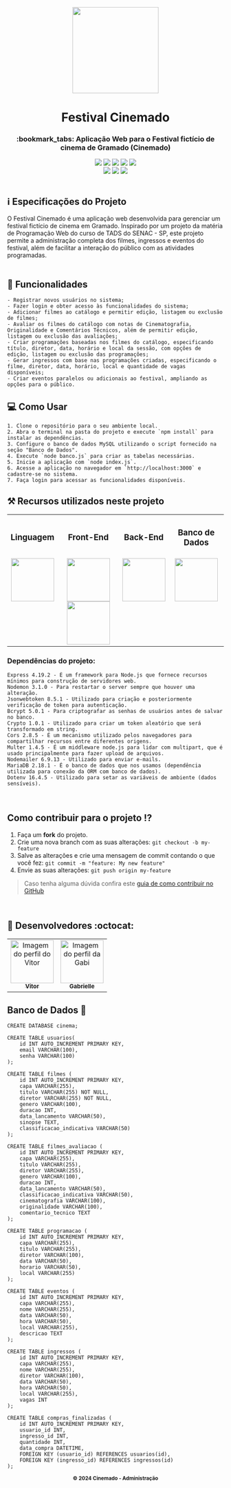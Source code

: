 <div align="center">
  <img src="https://github.com/VitorGeovani/festival-de-cinema/assets/71882193/ab203d39-0b8e-4b54-a4ce-713023002d5e" width="200px" />
</div>

<h1 align="center"> Festival Cinemado</h1>

<h3 align="center">:bookmark_tabs: Aplicação Web para o Festival fictício de cinema de Gramado (Cinemado)</h3>

<div align="center">
 <img src="https://img.shields.io/badge/HTML5-E34F26?style=for-the-badge&logo=html5&logoColor=white" />
 <img src="https://img.shields.io/badge/CSS3-1572B6?style=for-the-badge&logo=css3&logoColor=white" />
 <img src="https://img.shields.io/badge/JavaScript-F7DF1E?style=for-the-badge&logo=javascript&logoColor=black" />
 <img src="https://img.shields.io/badge/Node.js-43853D?style=for-the-badge&logo=node.js&logoColor=white" />
 <img src="https://img.shields.io/badge/MySQL-005C84?style=for-the-badge&logo=mysql&logoColor=white" />
  <br>
 <img src="https://img.shields.io/github/repo-size/VitorGeovani/festival-de-cinema">
 <img src="https://img.shields.io/github/last-commit/VitorGeovani/festival-de-cinema">
 <img src="https://img.shields.io/github/forks/VitorGeovani/festival-de-cinema" />
 </div>

 <br>

 ## <a name="SobreoProjeto"></a>:information_source: Especificações do Projeto

O Festival Cinemado é uma aplicação web desenvolvida para gerenciar um festival fictício de cinema em Gramado. Inspirado por um projeto da matéria de Programação Web do curso de TADS do SENAC - SP, este projeto permite a administração completa dos filmes, ingressos e eventos do festival, além de facilitar a interação do público com as atividades programadas.
<br>
<br>

## <a name="SobreoProjeto"></a>:pushpin: Funcionalidades
```
- Registrar novos usuários no sistema;
- Fazer login e obter acesso às funcionalidades do sistema;
- Adicionar filmes ao catálogo e permitir edição, listagem ou exclusão de filmes;
- Avaliar os filmes do catálogo com notas de Cinematografia, Originalidade e Comentários Técnicos, além de permitir edição, listagem ou exclusão das avaliações;
- Criar programações baseadas nos filmes do catálogo, especificando título, diretor, data, horário e local da sessão, com opções de edição, listagem ou exclusão das programações;
- Gerar ingressos com base nas programações criadas, especificando o filme, diretor, data, horário, local e quantidade de vagas disponíveis;
- Criar eventos paralelos ou adicionais ao festival, ampliando as opções para o público.
```


## <a name="SobreoProjeto"></a>:computer: Como Usar
```
1. Clone o repositório para o seu ambiente local.
2. Abra o terminal na pasta do projeto e execute `npm install` para instalar as dependências.
3. Configure o banco de dados MySQL utilizando o script fornecido na seção "Banco de Dados".
4. Execute `node banco.js` para criar as tabelas necessárias.
5. Inicie a aplicação com `node index.js`.
6. Acesse a aplicação no navegador em `http://localhost:3000` e cadastre-se no sistema.
7. Faça login para acessar as funcionalidades disponíveis.
```

## <a name="RecursosUtilizadosNesteProjeto"></a>⚒ Recursos utilizados neste projeto
<table align="center">
<th><h3>Linguagem</h3></th>
 <th><h3>Front-End</h3></th>
 <th><h3>Back-End</h3></th>
    <th><h3>Banco de Dados</h3></th>
  <tr>
      <td valign="top" align="center">
      <a href="https://www.javascript.com/"><img height="100" width="100" src="https://cdn.jsdelivr.net/gh/devicons/devicon/icons/javascript/javascript-original.svg" style="max-width:100%;"></img></a>
      </td>
   <td valign="top" align="center">
      <a href="https://developer.mozilla.org/en-US/docs/Web/HTML"><img height="100" width="100" src="https://cdn.jsdelivr.net/gh/devicons/devicon/icons/html5/html5-original.svg" style="max-width:100%;"></img></a>
      <a href="https://developer.mozilla.org/en-US/docs/Web/CSS"><img height="100" width="100" src="https://cdn.jsdelivr.net/gh/devicons/devicon/icons/css3/css3-original.svg" style="max-width:100%;"></img></a>
      </td>
      <td valign="top" align="center">
      <a href="https://nodejs.org/en/"><img height="100" width="100" src="https://cdn.jsdelivr.net/gh/devicons/devicon@latest/icons/nodejs/nodejs-original-wordmark.svg" style="max-width:100%;"></img></a>
      </td>
      <td valign="top" align="center">
      <a href="https://www.mysql.com/"><img height="100" width="100" src="https://cdn.jsdelivr.net/gh/devicons/devicon/icons/mysql/mysql-original-wordmark.svg" style="max-width:100%;"></img></a>
      </td>
  </tr>
</table>



### Dependências do projeto:
    Express 4.19.2 - É um framework para Node.js que fornece recursos mínimos para construção de servidores web.
    Nodemon 3.1.0 - Para restartar o server sempre que houver uma alteração.
    Jsonwebtoken 8.5.1 - Utilizado para criação e posteriormente verificação de token para autenticação.
    Bcrypt 5.0.1 - Para criptografar as senhas de usuários antes de salvar no banco.
    Crypto 1.0.1 - Utilizado para criar um token aleatório que será transformado em string.
    Cors 2.8.5 - É um mecanismo utilizado pelos navegadores para compartilhar recursos entre diferentes origens.
    Multer 1.4.5 - É um middleware node.js para lidar com multipart, que é usado principalmente para fazer upload de arquivos.
    Nodemailer 6.9.13 - Utilizado para enviar e-mails.
    MariaDB 2.18.1 - É o banco de dados que nos usamos (dependência utilizada para conexão da ORM com banco de dados).
    Dotenv 16.4.5 - Utilizado para setar as variáveis de ambiente (dados sensíveis).


<br>

## <a name="ComoContribuirParaOProjeto"></a>Como contribuir para o projeto ⁉️

1. Faça um **fork** do projeto.
2. Crie uma nova branch com as suas alterações: `git checkout -b my-feature`
3. Salve as alterações e crie uma mensagem de commit contando o que você fez: `git commit -m "feature: My new feature"`
4. Envie as suas alterações: `git push origin my-feature`
> Caso tenha alguma dúvida confira este [guia de como contribuir no GitHub](https://github.com/firstcontributions/first-contributions)

<br>

## <a name="Desenvolvedores"></a> :rocket: Desenvolvedores :octocat:
<table align="center">
  <tr>
    <td align="center"><a href="https://github.com/VitorGeovani">
    <img src="https://avatars.githubusercontent.com/u/71882193?v=4" width="100px" alt="Imagem do perfil do Vitor"/>
    <br />
     <sub><b>Vitor</b></sub><br />
     </td>
    <td align="center"><a href="https://github.com/pudimpudi">
    <img src="https://avatars.githubusercontent.com/u/127544518?v=4" width="100px" alt="Imagem do perfil da Gabi"/>
    <br />
    <sub><b>Gabrielle</b></sub><br />
     </td>
 </tr>
</table>

## <a name="ComoContribuirParaOProjeto"></a>Banco de Dados :memo:

```
CREATE DATABASE cinema;

CREATE TABLE usuarios(
    id INT AUTO_INCREMENT PRIMARY KEY,
    email VARCHAR(100),
    senha VARCHAR(100)
);

CREATE TABLE filmes (
    id INT AUTO_INCREMENT PRIMARY KEY,
    capa VARCHAR(255),   
    titulo VARCHAR(255) NOT NULL,
    diretor VARCHAR(255) NOT NULL,
    genero VARCHAR(100),
    duracao INT,
    data_lancamento VARCHAR(50),
    sinopse TEXT,
    classificacao_indicativa VARCHAR(50)
);

CREATE TABLE filmes_avaliacao (
    id INT AUTO_INCREMENT PRIMARY KEY,
    capa VARCHAR(255),
    titulo VARCHAR(255),
    diretor VARCHAR(255),
    genero VARCHAR(100),
    duracao INT,
    data_lancamento VARCHAR(50),
    classificacao_indicativa VARCHAR(50),
    cinematografia VARCHAR(100),
    originalidade VARCHAR(100),
    comentario_tecnico TEXT
);

CREATE TABLE programacao (
    id INT AUTO_INCREMENT PRIMARY KEY,
    capa VARCHAR(255),
    titulo VARCHAR(255),
    diretor VARCHAR(100),
    data VARCHAR(50),
    horario VARCHAR(50),
    local VARCHAR(255)
);

CREATE TABLE eventos (
    id INT AUTO_INCREMENT PRIMARY KEY,
    capa VARCHAR(255),
    nome VARCHAR(255),
    data VARCHAR(50),
    hora VARCHAR(50),
    local VARCHAR(255),
    descricao TEXT
);

CREATE TABLE ingressos (
    id INT AUTO_INCREMENT PRIMARY KEY,
    capa VARCHAR(255),
    nome VARCHAR(255),
    diretor VARCHAR(100),
    data VARCHAR(50),
    hora VARCHAR(50),
    local VARCHAR(255),
    vagas INT
);

CREATE TABLE compras_finalizadas (
    id INT AUTO_INCREMENT PRIMARY KEY,
    usuario_id INT,
    ingresso_id INT,
    quantidade INT,
    data_compra DATETIME,
    FOREIGN KEY (usuario_id) REFERENCES usuarios(id),
    FOREIGN KEY (ingresso_id) REFERENCES ingressos(id)
);

```
    
<div align="center">
  <sub><b>© 2024 Cinemado - Administração</b></sub>
</div>

